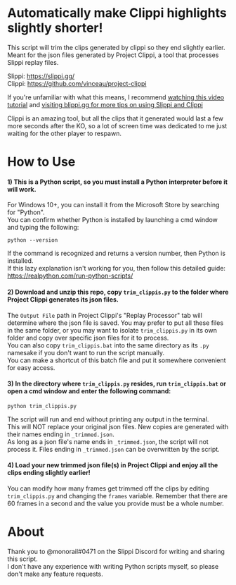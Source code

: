 # Automatically make Clippi highlights slightly shorter!
This script will trim the clips generated by clippi so they end slightly earlier. Meant for the json files generated by Project Clippi, a tool that processes Slippi replay files.  
 
Slippi: https://slippi.gg/  
Clippi: https://github.com/vinceau/project-clippi  

If you're unfamiliar with what this means, I recommend [watching this video tutorial](https://www.youtube.com/watch?v=Fw_0Aa_HF70) and [visiting blippi.gg for more tips on using Slippi and Clippi](https://blippi.gg/)  

Clippi is an amazing tool, but all the clips that it generated would last a few more seconds after the KO, so a lot of screen time was dedicated to me just waiting for the other player to respawn.

# How to Use
#### 1) This is a Python script, so you must install a Python interpreter before it will work.  
For Windows 10+, you can install it from the Microsoft Store by searching for "Python".  
You can confirm whether Python is installed by launching a cmd window and typing the following:  
```
python --version
```
If the command is recognized and returns a version number, then Python is installed.  
If this lazy explanation isn't working for you, then follow this detailed guide: https://realpython.com/run-python-scripts/  

#### 2) Download and unzip this repo, copy `trim_clippis.py` to the folder where Project Clippi generates its json files.  
The `Output File` path in Project Clippi's "Replay Processor" tab will determine where the json file is saved. You may prefer to put all these files in the same folder, or you may want to isolate `trim_clippis.py` in its own folder and copy over specific json files for it to process.  
You can also copy `trim_clippis.bat` into the same directory as its `.py` namesake if you don't want to run the script manually.  
You can make a shortcut of this batch file and put it somewhere convenient for easy access.  

#### 3) In the directory where `trim_clippis.py` resides, run `trim_clippis.bat` or open a cmd window and enter the following command:  
```
python trim_clippis.py
```
The script will run and end without printing any output in the terminal.  
This will NOT replace your original json files. New copies are generated with their names ending in `_trimmed.json`.  
As long as a json file's name ends in `_trimmed.json`, the script will not process it. Files ending in `_trimmed.json` can be overwritten by the script.

#### 4) Load your new trimmed json file(s) in Project Clippi and enjoy all the clips ending slightly earlier!  
You can modify how many frames get trimmed off the clips by editing `trim_clippis.py` and changing the `frames` variable. Remember that there are 60 frames in a second and the value you provide must be a whole number.


# About
Thank you to @monorail#0471 on the Slippi Discord for writing and sharing this script.  
I don't have any experience with writing Python scripts myself, so please don't make any feature requests.
